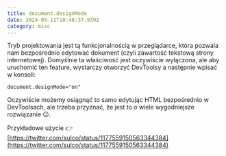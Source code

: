 ```yaml
---
title: document.designMode
date: 2024-05-11T18:48:37.939Z
category: misc
---
```


Tryb projektowania jest tą funkcjonalnością w przeglądarce, która pozwala nam bezpośrednio edytować dokument (czyli zawartość tekstową strony internetowej). Domyślnie ta właściwość jest oczywiście wyłączona, ale aby uruchomić ten feature, wystarczy otworzyć DevToolsy a następnie wpisać w konsoli:

```
document.designMode="on"
```

Oczywiście możemy osiągnąć to samo edytując HTML bezpośrednio w DevToolsach, ale trzeba przyznać, że jest to o wiele wygodniejsze rozwiązanie 😉.

Przykładowe użycie 👉 [https://twitter.com/sulco/status/1177559150563344384](https://twitter.com/sulco/status/1177559150563344384)
